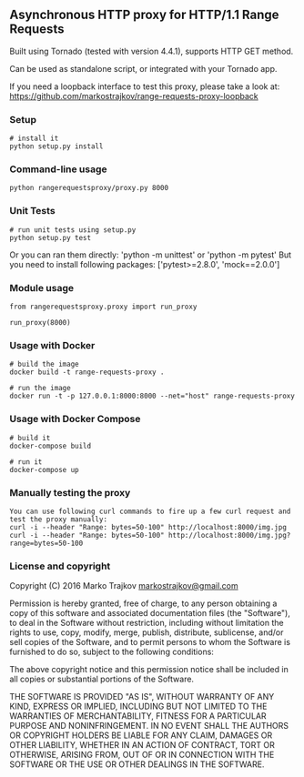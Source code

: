 ## Asynchronous HTTP proxy for HTTP/1.1 Range Requests

Built using Tornado (tested with version 4.4.1), supports HTTP GET method.

Can be used as standalone script, or integrated with your Tornado app.

If you need a loopback interface to test this proxy, please take a look at:
https://github.com/markostrajkov/range-requests-proxy-loopback


### Setup

    # install it
    python setup.py install

### Command-line usage

    python rangerequestsproxy/proxy.py 8000

### Unit Tests

    # run unit tests using setup.py
    python setup.py test

Or you can ran them directly: 'python -m unittest' or 'python -m pytest'
But you need to install following packages: ['pytest>=2.8.0', 'mock==2.0.0']

### Module usage

    from rangerequestsproxy.proxy import run_proxy

    run_proxy(8000)

### Usage with Docker

    # build the image
    docker build -t range-requests-proxy .

    # run the image
    docker run -t -p 127.0.0.1:8000:8000 --net="host" range-requests-proxy

### Usage with Docker Compose

    # build it
    docker-compose build

    # run it
    docker-compose up

### Manually testing the proxy

    You can use following curl commands to fire up a few curl request and test the proxy manually:
    curl -i --header "Range: bytes=50-100" http://localhost:8000/img.jpg
    curl -i --header "Range: bytes=50-100" http://localhost:8000/img.jpg?range=bytes=50-100

### License and copyright

Copyright (C) 2016 Marko Trajkov <markostrajkov@gmail.com>

Permission is hereby granted, free of charge, to any person obtaining a copy
of this software and associated documentation files (the "Software"), to deal
in the Software without restriction, including without limitation the rights
to use, copy, modify, merge, publish, distribute, sublicense, and/or sell
copies of the Software, and to permit persons to whom the Software is
furnished to do so, subject to the following conditions:

The above copyright notice and this permission notice shall be included in
all copies or substantial portions of the Software.

THE SOFTWARE IS PROVIDED "AS IS", WITHOUT WARRANTY OF ANY KIND, EXPRESS OR
IMPLIED, INCLUDING BUT NOT LIMITED TO THE WARRANTIES OF MERCHANTABILITY,
FITNESS FOR A PARTICULAR PURPOSE AND NONINFRINGEMENT. IN NO EVENT SHALL THE
AUTHORS OR COPYRIGHT HOLDERS BE LIABLE FOR ANY CLAIM, DAMAGES OR OTHER
LIABILITY, WHETHER IN AN ACTION OF CONTRACT, TORT OR OTHERWISE, ARISING FROM,
OUT OF OR IN CONNECTION WITH THE SOFTWARE OR THE USE OR OTHER DEALINGS IN
THE SOFTWARE.
